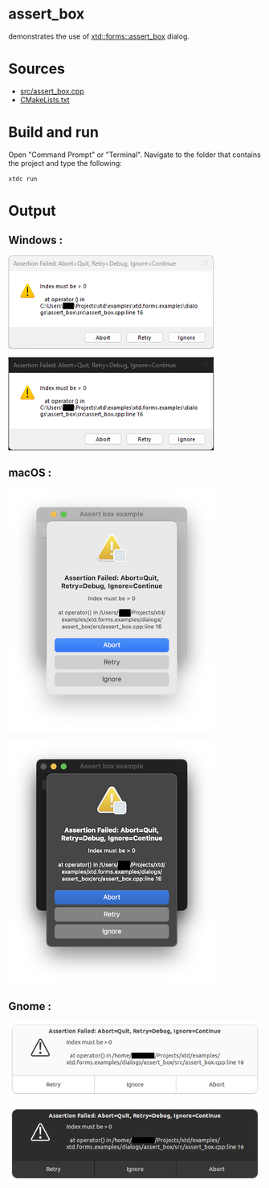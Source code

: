 # assert_box

demonstrates the use of [xtd::forms::assert_box](https://gammasoft71.github.io/xtd/reference_guides/latest/classxtd_1_1forms_1_1assert__box.html) dialog.

# Sources

* [src/assert_box.cpp](src/assert_box.cpp)
* [CMakeLists.txt](CMakeLists.txt)

# Build and run

Open "Command Prompt" or "Terminal". Navigate to the folder that contains the project and type the following:

```shell
xtdc run
```

# Output

## Windows :

![Screenshot](../../../../docs/pictures/examples/assert_box_w.png)

![Screenshot](../../../../docs/pictures/examples/assert_box_wd.png)

## macOS :

![Screenshot](../../../../docs/pictures/examples/assert_box_m.png)

![Screenshot](../../../../docs/pictures/examples/assert_box_md.png)

## Gnome :

![Screenshot](../../../../docs/pictures/examples/assert_box_g.png)

![Screenshot](../../../../docs/pictures/examples/assert_box_gd.png)
